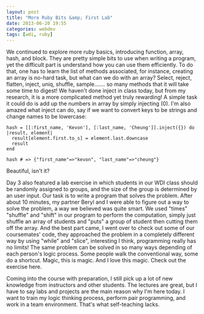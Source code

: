 ```yaml
---
layout: post
title: "More Ruby Bits &amp; First Lab"
date: 2013-06-20 19:55
categories: webdev
tags: [wdi, ruby]
---
```


We continued to explore more ruby basics, introducing function, array, hash, and block. They are pretty simple bits to use when writing a program, yet the difficult part is understand how you can use them efficiently. To do that, one has to learn the list of methods associated, for instance, creating an array is no-hard task, but what can we do with an array? Select, reject, flatten, inject, uniq, shuffle, sample....... so many methods that it will take some time to digest! We haven't done inject in class today, but from my research, it is a more complicated method yet truly rewarding! A simple task it could do is add up the numbers in array by simply injecting (0). I'm also amazed what inject can do, say if we want to convert keys to be strings and change names to be lowercase:

	hash = [[:first_name, 'Kevon'], [:last_name, 'Cheung']].inject({}) do |result, element|
	  result[element.first.to_s] = element.last.downcase
	  result
	end

	hash # => {"first_name"=>"kevon", "last_name"=>"cheung"}

Beautiful, isn't it?

Day 3 also featured a lab exercise in which students in our WDI class should be randomly assigned to groups, and the size of the group is determined by an user input. Our task is to write a program that solves the problem. After about 10 minutes, my partner Beryl and I were able to figure out a way to solve the problem, a way we believed was quite smart. We used "times" "shuffle" and "shift" in our program to perform the computation, simply just shuffle an array of students and "puts" a group of student then cutting them off the array. And the best part came, I went over to check out some of our coursemates' code, they approached the problem in a completely different way by using "while" and "slice", interesting I think, programming really has no limits! The same problem can be solved in so many ways depending of each person's logic process. Some people walk the conventional way, some do a shortcut. Magic, this is magic. And I love this magic. Check out the exercise here.

Coming into the course with preparation, I still pick up a lot of new knowledge from instructors and other students. The lectures are great, but I have to say labs and projects are the main reason why I'm here today. I want to train my logic thinking process, perform pair programming, and work in a team environment. That's what self-teaching lacks.